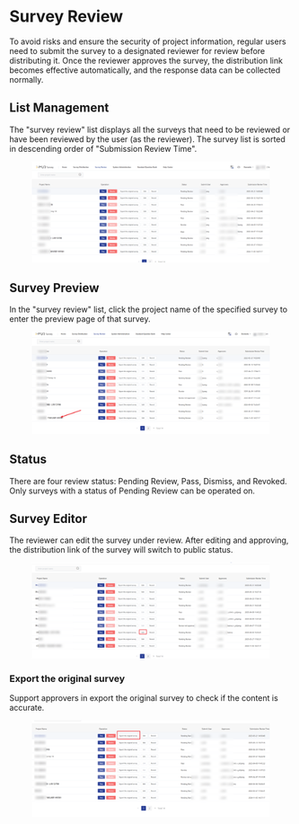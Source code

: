 # Survey Review

To avoid risks and ensure the security of project information, regular users need to submit the survey to a designated reviewer for review before distributing it. Once the reviewer approves the survey, the distribution link becomes effective automatically, and the response data can be collected normally.

## List Management

&#x20;The "survey review" list displays all the surveys that need to be reviewed or have been reviewed by the user (as the reviewer). The survey list is sorted in descending order of "Submission Review Time".

<figure><img src="../../.gitbook/assets/image (6) (1).png" alt=""><figcaption></figcaption></figure>

## Survey Preview&#x20;

In the "survey review" list, click the project name of the specified survey to enter the preview page of that survey.

<figure><img src="../../.gitbook/assets/image (5) (1).png" alt=""><figcaption></figcaption></figure>

## Status&#x20;

There are four review status: Pending Review, Pass, Dismiss, and Revoked. Only surveys with a status of Pending Review can be operated on.

## Survey Editor

The reviewer can edit the survey under review. After editing and approving, the distribution link of the survey will switch to public status.

<figure><img src="../../.gitbook/assets/image (7) (1).png" alt=""><figcaption></figcaption></figure>

### Export the original survey

Support approvers in export the original survey to check if the content is accurate.

<figure><img src="../../.gitbook/assets/image (9).png" alt=""><figcaption></figcaption></figure>
